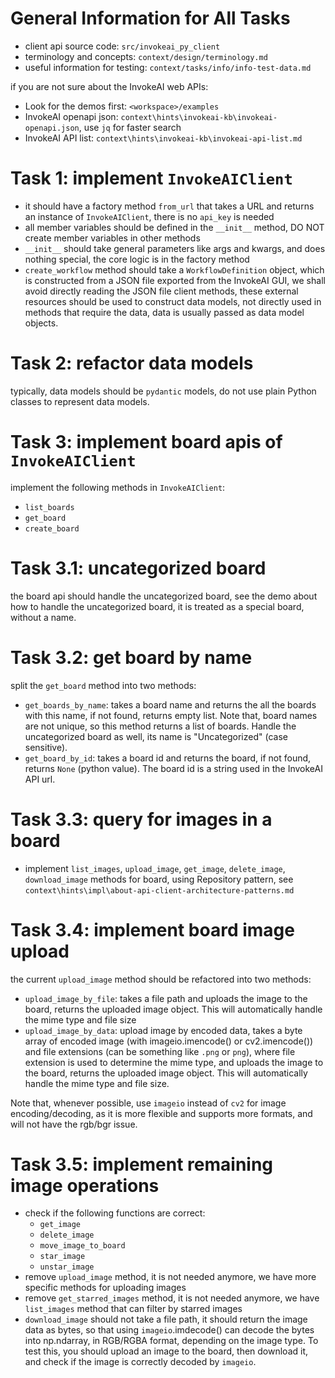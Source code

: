 # General Information for All Tasks

- client api source code: `src/invokeai_py_client`
- terminology and concepts: `context/design/terminology.md`
- useful information for testing: `context/tasks/info/info-test-data.md`

if you are not sure about the InvokeAI web APIs:
- Look for the demos first: `<workspace>/examples`
- InvokeAI openapi json: `context\hints\invokeai-kb\invokeai-openapi.json`, use `jq` for faster search
- InvokeAI API list: `context\hints\invokeai-kb\invokeai-api-list.md`

# Task 1: implement `InvokeAIClient`

- it should have a factory method `from_url` that takes a URL and returns an instance of `InvokeAIClient`, there is no `api_key` is needed
- all member variables should be defined in the `__init__` method, DO NOT create member variables in other methods
- `__init__` should take general parameters like args and kwargs, and does nothing special, the core logic is in the factory method
- `create_workflow` method should take a `WorkflowDefinition` object, which is constructed from a JSON file exported from the InvokeAI GUI, we shall avoid directly reading the JSON file client methods, these external resources should be used to construct data models, not directly used in methods that require the data, data is usually passed as data model objects.

# Task 2: refactor data models

typically, data models should be `pydantic` models, do not use plain Python classes to represent data models.

# Task 3: implement board apis of `InvokeAIClient`

implement the following methods in `InvokeAIClient`:
- `list_boards`
- `get_board`
- `create_board`

# Task 3.1: uncategorized board

the board api should handle the uncategorized board, see the demo about how to handle the uncategorized board, it is treated as a special board, without a name.

# Task 3.2: get board by name

split the `get_board` method into two methods:
- `get_boards_by_name`: takes a board name and returns the all the boards with this name, if not found, returns empty list. Note that, board names are not unique, so this method returns a list of boards. Handle the uncategorized board as well, its name is "Uncategorized" (case sensitive).
- `get_board_by_id`: takes a board id and returns the board, if not found, returns `None` (python value). The board id is a string used in the InvokeAI API url.

# Task 3.3: query for images in a board

- implement `list_images`, `upload_image`, `get_image`, `delete_image`, `download_image` methods for board, using Repository pattern, see `context\hints\impl\about-api-client-architecture-patterns.md`

# Task 3.4: implement board image upload

the current `upload_image` method should be refactored into two methods:
- `upload_image_by_file`: takes a file path and uploads the image to the board, returns the uploaded image object. This will automatically handle the mime type and file size
- `upload_image_by_data`: upload image by encoded data, takes a byte array of encoded image (with imageio.imencode() or cv2.imencode()) and file extensions (can be something like `.png` or `png`), where file extension is used to determine the mime type, and uploads the image to the board, returns the uploaded image object. This will automatically handle the mime type and file size.

Note that, whenever possible, use `imageio` instead of `cv2` for image encoding/decoding, as it is more flexible and supports more formats, and will not have the rgb/bgr issue.

# Task 3.5: implement remaining image operations

- check if the following functions are correct:
  - `get_image`
  - `delete_image`
  - `move_image_to_board`
  - `star_image`
  - `unstar_image`
- remove `upload_image` method, it is not needed anymore, we have more specific methods for uploading images
- remove `get_starred_images` method, it is not needed anymore, we have `list_images` method that can filter by starred images
- `download_image` should not take a file path, it should return the image data as bytes, so that using `imageio`.imdecode() can decode the bytes into np.ndarray, in RGB/RGBA format, depending on the image type. To test this, you should upload an image to the board, then download it, and check if the image is correctly decoded by `imageio`.